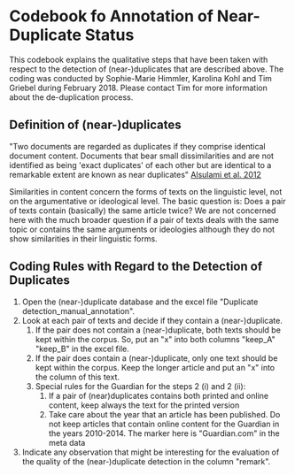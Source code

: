 # Codebook fo Annotation of Near-Duplicate Status

This codebook explains the qualitative steps that have been taken with
respect to the detection of (near-)duplicates that are described
above. The coding was conducted by Sophie-Marie Himmler, Karolina Kohl
and Tim Griebel during February 2018. Please contact Tim for more
information about the de-duplication process.

## Definition of (near-)duplicates

"Two documents are regarded as duplicates if they comprise identical
document content. Documents that bear small dissimilarities and are
not identified as being 'exact duplicates' of each other but are
identical to a remarkable extent are known as near duplicates"
[Alsulami et
al. 2012](https://www.researchgate.net/publication/266005488_Near_Duplicate_Document_Detection_Survey)

Similarities in content concern the forms of texts on the linguistic
level, not on the argumentative or ideological level. The basic
question is: Does a pair of texts contain (basically) the same article
twice? We are not concerned here with the much broader question if a
pair of texts deals with the same topic or contains the same arguments
or ideologies although they do not show similarities in their
linguistic forms.

## Coding Rules with Regard to the Detection of Duplicates
1. Open the (near-)duplicate database and the excel file "Duplicate
   detection_manual_annotation".
2. Look at each pair of texts and decide if they contain a (near-)duplicate.
	1. If the pair does not contain a (near-)duplicate, both texts
	should be kept within the corpus. So, put an "x" into both columns
	"keep_A" "keep_B" in the excel file.
	2. If the pair does contain a (near-)duplicate, only one text
	should be kept within the corpus. Keep the longer article and put
	an "x" into the column of this text.
	3. Special rules for the Guardian for the steps 2 (i) and 2 (ii):
	    1. If a pair of (near)duplicates contains both printed and
		online content, keep always the text for the printed version
		2. Take care about the year that an article has been
		published. Do not keep articles that contain online content
		for the Guardian in the years 2010-2014. The marker here is
		"Guardian.com" in the meta data
3. Indicate any observation that might be interesting for the
   evaluation of the quality of the (near-)duplicate detection in the
   column "remark".
